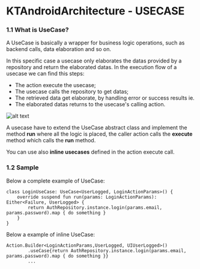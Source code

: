 # KTAndroidArchitecture - USECASE

### 1.1 What is UseCase?
A UseCase is basically a wrapper for business logic operations, such as backend calls, data elaboration and so on. 

In this specific case a usecase only elaborates the datas provided by a repository and return the elaborated datas.
In the execution flow of a usecase we can find this steps:

* The action execute the usecase;
* The usecase calls the repository to get datas;
* The retrieved data get elaborate, by handling error or success results ie.
* The elaborated datas returns to the usecase's calling action.


![alt text](https://github.com/SysdataSpA/KTAndroidArchitecture/blob/usecase_documentation/usecase.png)

A usecase have to extend the UseCase abstract class and implement the method **run** where all  the logic is placed, the caller action calls the **execute** method which calls the **run** method.

You can use also **inline usecases** defined in the action execute call.

### 1.2 Sample

Below a complete example of UseCase:


```
class LoginUseCase: UseCase<UserLogged, LoginActionParams>() {
    override suspend fun run(params: LoginActionParams): Either<Failure, UserLogged> {
        return AuthRepository.instance.login(params.email, params.password).map { do something }
    }
}
```

Below a example of inline UseCase:

```
Action.Builder<LoginActionParams,UserLogged, UIUserLogged>()
        .useCase{return AuthRepository.instance.login(params.email, params.password).map { do something }}
        ...
```
